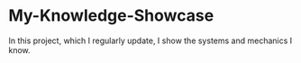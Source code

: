 # My-Knowledge-Showcase
In this project, which I regularly update, I show the systems and mechanics I know.
